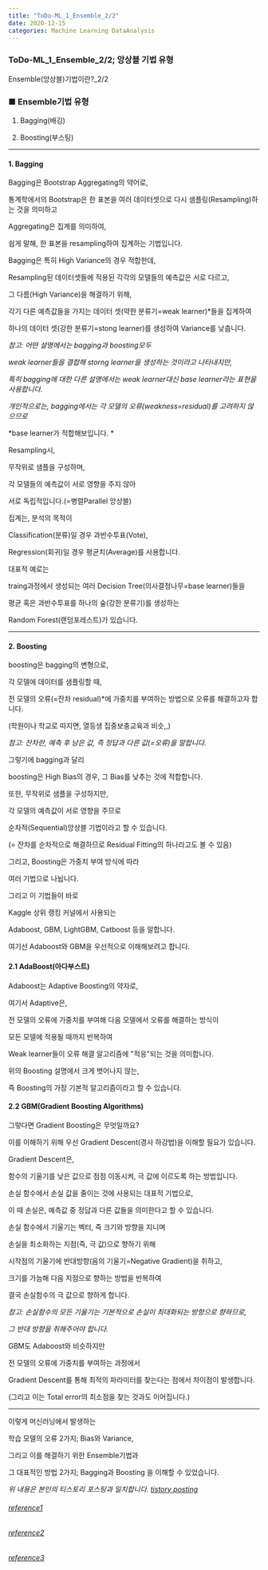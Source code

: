 ```yaml
---
title: "ToDo-ML_1_Ensemble_2/2"
date: 2020-12-15
categories: Machine Learning DataAnalysis  
---
```


### ToDo-ML_1_Ensemble_2/2; 앙상블 기법 유형 

Ensemble(앙상블)기법이란?_2/2

### ■ Ensemble기법 유형

1. Bagging(배깅)

2. Boosting(부스팅)

-------------

#### 1. Bagging


Bagging은 Bootstrap Aggregating의 약어로,


통계학에서의 Bootstrap은 한 표본을 여러 데이터셋으로 다시 샘플링(Resampling)하는 것을 의미하고

Aggregating은 집계를 의미하여,

쉽게 말해, 한 표본을 resampling하여 집계하는 기법입니다.



Bagging은 특히 High Variance의 경우 적합한데,



Resampling된 데이터셋들에 적용된 각각의 모델들의 예측값은 서로 다르고,

그 다름(High Variance)을 해결하기 위해,

각기 다른 예측값들을 가지는 데이터 셋(약한 분류기=weak learner)*들을 집계하여

하나의 데이터 셋(강한 분류기=stong learner)를 생성하여 Variance를 낮춥니다.




*참고: 어떤 설명에서는 bagging과 boosting모두*

*weak learner들을 결합해 storng learner을 생성하는 것이라고 나타내지만,*

*특히 bagging에 대한 다른 설명에서는 weak learner대신 base learner라는 표현을 사용합니다.*

*개인적으로는, bagging에서는 각 모델의 오류(weakness=residual)를 고려하지 않으므로*

*base learner가 적합해보입니다. *




Resampling시, 

무작위로 샘플을 구성하며,

각 모델들의 예측값이 서로 영향을 주지 않아

서로 독립적입니다.(=병렬Parallel 앙상블)



집계는, 분석의 목적이

Classification(분류)일 경우 과반수투표(Vote),

Regression(회귀)일 경우 평균치(Average)를 사용합니다.




대표적 예로는 

traing과정에서 생성되는 여러 Decision Tree(의사결정나무=base learner)들을 

평균 혹은 과반수투표를 하나의 숲(강한 분류기)를 생성하는

Random Forest(랜덤포레스트)가 있습니다.

-------------

#### 2. Boosting



boosting은 bagging의 변형으로,

각 모델에 데이터를 샘플링할 때, 

전 모델의 오류(=잔차 residual)*에 가중치를 부여하는 방법으로 오류를 해결하고자 합니다. 

(학원이나 학교로 따지면, 열등생 집중보충교육과 비슷,,)



*참고: 잔차란, 예측 후 남은 값, 즉 정답과 다른 값(=오류)을 말합니다.*



그렇기에 bagging과 달리

boosting은 High Bias의 경우, 그 Bias를 낮추는 것에 적합합니다. 



또한, 무작위로 샘플을 구성하지만, 

각 모델의 예측값이 서로 영향을 주므로

순차적(Sequential)앙상블 기법이라고 할 수 있습니다. 

(= 잔차를 순차적으로 해결하므로 Residual Fitting의 하나라고도 볼 수 있음)



그리고, Boosting은 가중치 부여 방식에 따라

여러 기법으로 나뉩니다.


그리고 이 기법들이 바로

Kaggle 상위 랭킹 커널에서 사용되는

Adaboost, GBM, LightGBM, Catboost 등을 말합니다. 

여기선 Adaboost와 GBM을 우선적으로 이해해보려고 합니다.



#### 2.1 AdaBoost(아다부스트)

Adaboost는 Adaptive Boosting의 약자로,

여기서 Adaptive은,

전 모델의 오류에 가중치를 부여해 다음 모델에서 오류를 해결하는 방식이

모든 모델에 적용될 때까지 반복하여

Weak learner들이 오류 해결 알고리즘에 "적응"되는 것을 의미합니다.



위의 Boosting 설명에서 크게 벗어나지 않는,

즉 Boosting의 가장 기본적 알고리즘이라고 할 수 있습니다.



#### 2.2 GBM(Gradient Boosting Algorithms)

그렇다면 Gradient Boosting은 무엇일까요?

이를 이해하기 위해 우선 Gradient Descent(경사 하강법)을 이해할 필요가 있습니다.



Gradient Descent은,

함수의 기울기를 낮은 값으로 점점 이동시켜, 극 값에 이르도록 하는 방법입니다.


손실 함수에서 손실 값을 줄이는 것에 사용되는 대표적 기법으로, 

이 때 손실은, 예측값 중 정답과 다른 값들을 의미한다고 할 수 있습니다. 



손실 함수에서 기울기는 벡터, 즉 크기와 방향을 지니며

손실을 최소화하는 지점(즉, 극 값)으로 향하기 위해

시작점의 기울기에 반대방향(음의 기울기=Negative Gradient)을 취하고,

크기를 가늠해 다음 지점으로 향하는 방법을 반복하여

결국 손실함수의 극 값으로 향하게 합니다.  


*참고:  손실함수의 모든 기울기는 기본적으로 손실이 최대화되는 방향으로 향하므로,*

*그 반대 방향을 취해주어야 합니다.*


GBM도 Adaboost와 비슷하지만

전 모델의 오류에 가중치를 부여하는 과정에서

Gradient Descent를 통해 최적의 파라미터를 찾는다는 점에서 차이점이 발생합니다.

(그리고 이는 Total error의 최소점을 찾는 것과도 이어집니다.)


-------------

이렇게 머신러닝에서 발생하는

학습 모델의 오류 2가지; Bias와 Variance,



그리고 이를 해결하기 위한 Ensemble기법과

그 대표적인 방법 2가지; Bagging과 Boosting 을 이해할 수 있었습니다.

*위 내용은 본인의 티스토리 포스팅과 일치합니다. [tistory posting](https://todo-data.tistory.com/6)*


###### [reference1](https://www.slideshare.net/freepsw/boosting-bagging-vs-boosting)


###### [reference2](https://developers.google.com/machine-learning/crash-course/reducing-loss/gradient-descent?hl=ko)


###### [reference3](https://becominghuman.ai/ensemble-learning-bagging-and-boosting-d20f38be9b1e)
